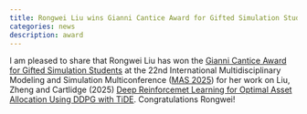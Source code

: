 ```yaml
---
title: Rongwei Liu wins Gianni Cantice Award for Gifted Simulation Students at MAS 2025
categories: news
description: award
---
```

I am pleased to share that Rongwei Liu has won the [Gianni Cantice Award for Gifted Simulation Students](https://www.liophant.org/i3m/cantice/index.html) at the 22nd International Multidisciplinary Modeling and Simulation Multiconference ([MAS 2025](https://www.msc-les.org/mas2025/)) for her work on Liu, Zheng and Cartlidge (2025) [Deep Reinforcemet Learning for Optimal Asset Allocation Using DDPG with TiDE](https://research-information.bris.ac.uk/en/publications/deep-reinforcement-learning-for-optimal-asset-allocation-using-dd). Congratulations Rongwei!